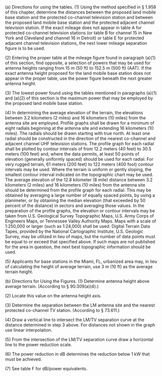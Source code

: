 (a) Directions for using the tables. (1) Using the method specified in § 1.958 of this chapter, determine the distances between the proposed land mobile base station and the protected co-channel television station and between the proposed land mobile base station and the protected adjacent channel television station. If the exact mileage does not appear in table A for protected co-channel television stations (or table B for channel 15 in New York and Cleveland and channel 16 in Detroit) or table E for protected adjacent channel television stations, the next lower mileage separation figure is to be used.

(2) Entering the proper table at the mileage figure found in paragraph (a)(1) of this section, find opposite, a selection of powers that may be used for antenna heights ranging from 15 m (50 ft) to 152.5 m (500 ft) (AAT). If the exact antenna height proposed for the land mobile base station does not appear in the proper table, use the power figure beneath the next greater antenna height.

(3) The lowest power found using the tables mentioned in paragraphs (a)(1) and (a)(2) of this section is the maximum power that may be employed by the proposed land mobile base station.

(4) In determining the average elevation of the terrain, the elevations between 3.2 kilometers (2 miles) and 16 kilometers (10 miles) from the antenna site are employed. Profile graphs shall be drawn for a minimum of eight radials beginning at the antenna site and extending 16 kilometers (10 miles). The radials should be drawn starting with true north. At least one radial should be constructed in the direction of the nearest co-channel and adjacent channel UHF television stations. The profile graph for each radial shall be plotted by contour intervals of from 12.2 meters (40 feet) to 30.5 meters (100 feet) and, where the data permits, at least 50 points of elevation (generally uniformly spaced) should be used for each radial. For very rugged terrain, 61 meters (200 feet) to 122 meters (400 foot) contour intervals may be used. Where the terrain is uniform or gently sloping, the smallest contour interval indicated on the topographic chart may be used. The average elevation of the 12.8 kilometer (8 mile) distance between 3.2 kilometers (2 miles) and 16 kilometers (10 miles) from the antenna site should be determined from the profile graph for each radial. This may be obtained by averaging a large number of equally spaced points, by using a planimeter, or by obtaining the median elevation (that exceeded by 50 percent of the distance) in sectors and averaging those values. In the preparation of the profile graphs, the elevation or contour intervals may be taken from U.S. Geological Survey Topographic Maps, U.S. Army Corps of Engineers Maps, or Tennessee Valley Authority Maps. Maps with a scale of 1:250,000 or larger (such as 1:24,000) shall be used. Digital Terrain Data Tapes, provided by the National Cartographic Institute, U.S. Geologic Survey, may be utilized in lieu of maps, but the number of data points must be equal to or exceed that specified above. If such maps are not published for the area in question, the next best topographic information should be used.

(5) Applicants for base stations in the Miami, FL, urbanized area may, in lieu of calculating the height of average terrain, use 3 m (10 ft) as the average terrain height.
              

(b) Directions for Using the Figures. (1) Determine antenna height above average terrain. (According to § 90.309(a)(4).)

(2) Locate this value on the antenna height axis.

(3) Determine the separation between the LM antenna site and the nearest protected co-channel TV station. (According to § 73.611.)

(4) Draw a vertical line to intersect the LM/TV separation curve at the distance determined in step 3 above. For distances not shown in the graph use linear interpolation.

(5) From the intersection of the LM/TV separation curve draw a horizontal line to the power reduction scale.

(6) The power reduction in dB determines the reduction below 1 kW that must be achieved.

(7) See table F for dB/power equivalents.

